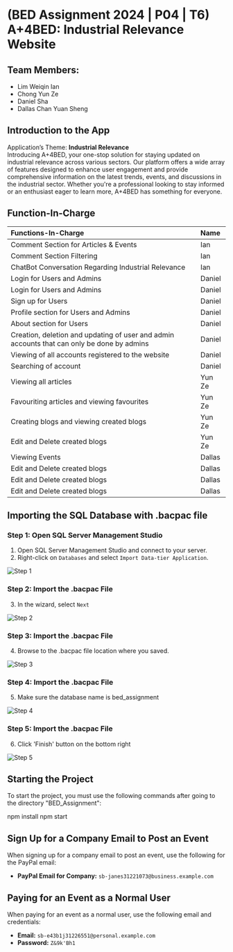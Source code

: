 # (BED Assignment 2024 | P04 | T6) <br>A+4BED: Industrial Relevance Website

## Team Members:
- Lim Weiqin Ian
- Chong Yun Ze
- Daniel Sha
- Dallas Chan Yuan Sheng 

## Introduction to the App
Application’s Theme: **Industrial Relevance** <br> 
Introducing A+4BED, your one-stop solution for staying updated on industrial relevance across various sectors. Our platform offers a wide array of features designed to enhance user engagement and provide comprehensive information on the latest trends, events, and discussions in the industrial sector. Whether you're a professional looking to stay informed or an enthusiast eager to learn more, A+4BED has something for everyone.


## Function-In-Charge

| Functions-In-Charge                                                       | Name     |
|:--------------------------------------------------------------------------|:---------|
| Comment Section for Articles & Events                                     | Ian      |
| Comment Section Filtering                                                 | Ian      |
| ChatBot Conversation Regarding Industrial Relevance                       | Ian      |
| Login for Users and Admins                                                | Daniel   |
| Login for Users and Admins                                                | Daniel   |
| Sign up for Users                                                         | Daniel   |
| Profile section for Users and Admins                                      | Daniel   |
| About section for Users                                                   | Daniel   |
| Creation, deletion and updating of user and admin accounts that can only be done by admins | Daniel |
| Viewing of all accounts registered to the website                         | Daniel   |
| Searching of account                                                      | Daniel   |
| Viewing all articles                                                      | Yun Ze   |
| Favouriting articles and viewing favourites                               | Yun Ze   |
| Creating blogs and viewing created blogs                                  | Yun Ze   |
| Edit and Delete created blogs                                             | Yun Ze   |
| Viewing Events                                                            | Dallas   |
| Edit and Delete created blogs                                             | Dallas   |
| Edit and Delete created blogs                                             | Dallas   |
| Edit and Delete created blogs                                             | Dallas   |

## Importing the SQL Database with .bacpac file

### Step 1: Open SQL Server Management Studio
1. Open SQL Server Management Studio and connect to your server.
2. Right-click on `Databases` and select `Import Data-tier Application`.

![Step 1](public/images/Step-2.png)

### Step 2: Import the .bacpac File
3. In the wizard, select `Next`

![Step 2](public/images/Step-3.png)

### Step 3: Import the .bacpac File
4. Browse to the .bacpac file location where you saved.

![Step 3](public/images/Step-4.png)

### Step 4: Import the .bacpac File
5. Make sure the database name is bed_assignment

![Step 4](public/images/Step-5.png)

### Step 5: Import the .bacpac File
6. Click 'Finish' button on the bottom right

![Step 5](public/images/Step-6.png)

## Starting the Project
To start the project, you must use the following commands after going to the directory "BED_Assignment":

npm install
npm start

## Sign Up for a Company Email to Post an Event
When signing up for a company email to post an event, use the following for the PayPal email:
- **PayPal Email for Company:** `sb-janes31221073@business.example.com`

## Paying for an Event as a Normal User
When paying for an event as a normal user, use the following email and credentials:
- **Email:** `sb-e43b1j31226551@personal.example.com`
- **Password:** `Z&9k'Bh1`







